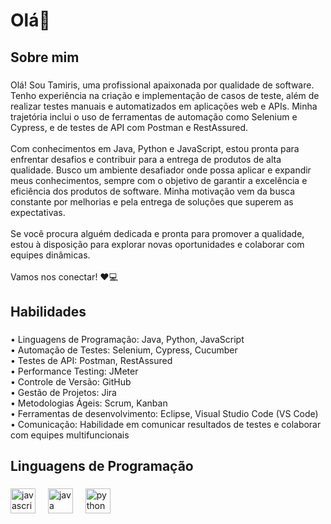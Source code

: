 <h1 align="left">Olá👋</h1>

###

<h2 align="left">Sobre mim</h2>

###

<p align="left">Olá! Sou Tamiris, uma profissional apaixonada por qualidade de software. Tenho experiência na criação e implementação de casos de teste, além de realizar testes manuais e automatizados em aplicações web e APIs. Minha trajetória inclui o uso de ferramentas de automação como Selenium e Cypress, e de testes de API com Postman e RestAssured.<br><br>Com conhecimentos em Java, Python e JavaScript, estou pronta para enfrentar desafios e contribuir para a entrega de produtos de alta qualidade. Busco um ambiente desafiador onde possa aplicar e expandir meus conhecimentos, sempre com o objetivo de garantir a excelência e eficiência dos produtos de software. Minha motivação vem da busca constante por melhorias e pela entrega de soluções que superem as expectativas.<br><br>Se você procura alguém dedicada e pronta para promover a qualidade, estou à disposição para explorar novas oportunidades e colaborar com equipes dinâmicas.<br><br>Vamos nos conectar! ❤️💻</p>

###

<h2 align="left">Habilidades</h2>

###

<p align="left">• Linguagens de Programação: Java, Python, JavaScript<br>• Automação de Testes: Selenium, Cypress, Cucumber<br>• Testes de API: Postman, RestAssured<br>• Performance Testing: JMeter<br>• Controle de Versão: GitHub<br>• Gestão de Projetos: Jira<br>• Metodologias Ágeis: Scrum, Kanban<br>• Ferramentas de desenvolvimento: Eclipse, Visual Studio Code (VS Code)<br>• Comunicação: Habilidade em comunicar resultados de testes e colaborar com equipes multifuncionais</p>

###

<h2 align="left">Linguagens de Programação</h2>

###

<div align="left">
  <img src="https://cdn.jsdelivr.net/gh/devicons/devicon/icons/javascript/javascript-original.svg" height="40" alt="javascript logo"  />
  <img width="12" />
  <img src="https://cdn.jsdelivr.net/gh/devicons/devicon/icons/java/java-original.svg" height="40" alt="java logo"  />
  <img width="12" />
  <img src="https://cdn.jsdelivr.net/gh/devicons/devicon/icons/python/python-original.svg" height="40" alt="python logo"  />
</div>

###

